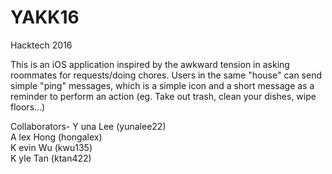 # YAKK16
Hacktech 2016 

This is an iOS application inspired by the awkward tension in asking roommates for requests/doing chores. 
Users in the same "house" can send simple "ping" messages, which is a simple icon and a short message
as a reminder to perform an action (eg. Take out trash, clean your dishes, wipe floors...) 

Collaborators-
Y una Lee (yunalee22) <br />
A lex Hong (hongalex) <br />
K evin Wu (kwu135) <br />
K yle Tan (ktan422)